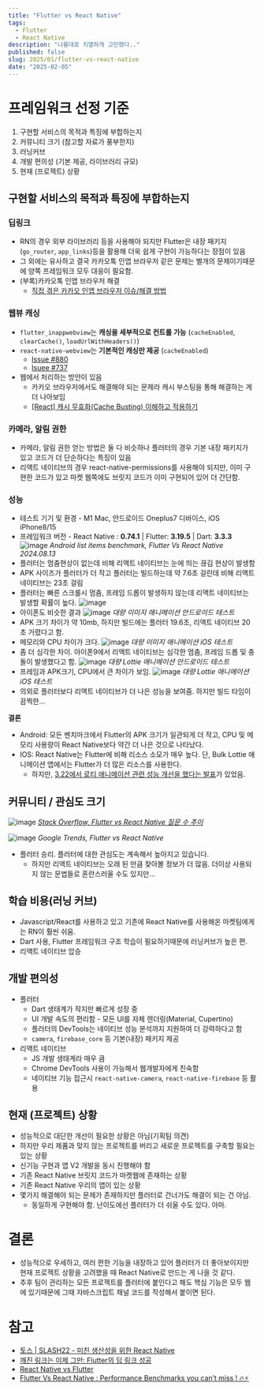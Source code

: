 ```yaml
---
title: "Flutter vs React Native"
tags:
  - Flutter
  - React Native
description: "나름대로 치열하게 고민했다.."
published: false
slug: 2025/01/flutter-vs-react-native
date: "2025-02-05"
---
```


# 프레임워크 선정 기준

1. 구현할 서비스의 목적과 특징에 부합하는지
2. 커뮤니티 크기 (참고할 자료가 풍부한지)
3. 러닝커브
4. 개발 편의성 (기본 제공, 라이브러리 규모)
5. 현재 (프로젝트) 상황

## 구현할 서비스의 목적과 특징에 부합하는지

### 딥링크

- RN의 경우 외부 라이브러리 등을 사용해야 되지만 Flutter은 내장 패키지(`go_router`, `app_links`)등을 활용해 더욱 쉽게 구현이 가능하다는 장점이 있음
- 그 외에는 유사하고 결국 카카오톡 인앱 브라우저 같은 문제는 별개의 문제이기때문에 양쪽 프레임워크 모두 대응이 필요함.
- (부록)카카오톡 인앱 브라우저 해결
    - [직접 겪은 카카오 인앱 브라우저 이슈/해결 방법](https://guiyomi.tistory.com/159)

### 웹뷰 캐싱

- `flutter_inappwebview`는 **캐싱을 세부적으로 컨트롤 가능** (`cacheEnabled`, `clearCache()`, `loadUrlWithHeaders()`)
- `react-native-webview`는 **기본적인 캐싱만 제공** (`cacheEnabled`)
    - [Issue #880](https://github.com/react-native-webview/react-native-webview/issues/880)
    - [Isuee #737](https://github.com/react-native-webview/react-native-webview/issues/737)
- 웹에서 처리하는 방안이 있음
    - 카카오 브라우저에서도 해결해야 되는 문제라 캐시 부스팅을 통해 해결하는 게 더 나아보임
    - [[React] 캐시 무효화(Cache Busting) 이해하고 적용하기](https://adjh54.tistory.com/70)

### 카메라, 알림 권한

- 카메라, 알림 권한 얻는 방법은 둘 다 비슷하나 플러터의 경우 기본 내장 패키지가 있고 코드가 더 단순하다는 특징이 있음
- 리액트 네이티브의 경우 react-native-permissions를 사용해야 되지만, 이미 구현한 코드가 있고 마켓 웹쪽에도 브릿지 코드가 이미 구현되어 있어 더 간단함.

### 성능

- 테스트 기기 및 환경 - M1 Mac, 안드로이드 Oneplus7 디바이스, iOS iPhone8/15
- 프레임워크 버전 - React Native : **0.74.1** | Flutter: **3.19.5** | Dart: **3.3.3**
![image](https://github.com/user-attachments/assets/0ccbc453-090c-4b81-b0f3-a588f567fc41)
*Android list items benchmark, Flutter Vs React Native 2024.08.13*
- 플러터는 멈춤현상이 없는데 비해 리액트 네이티브는 눈에 띄는 끊김 현상이 발생함
- APK 사이즈가 플러터가 더 작고 플러터는 빌드하는데 약 7.6초 걸린데 비해 리액트 네이티브는 23초 걸림
- 플러터는 빠른 스크롤시 멈춤, 프레임 드롭이 발생하지 않는데 리액트 네이티브는 발생할 확률이 높다.
![image](https://github.com/user-attachments/assets/f799c999-8981-4148-b54e-8131529a763c)
- 아이폰도 비슷한 결과
![image](https://github.com/user-attachments/assets/c50e9488-8e02-4d0f-b236-01aaf04457e1)
*대량 이미지 애니메이션 안드로이드 테스트*
- APK 크기 차이가 약 10mb, 하지만 빌드에는 플러터 19.6초, 리액트 네이티브 20초 거렸다고 함.
- 메모리와 CPU 차이가 크다.
![image](https://github.com/user-attachments/assets/995a4ac5-f2f9-45ff-84bf-ba4f6b689e39)
*대량 이미지 애니메이션 iOS 테스트*
- 좀 더 심각한 차이. 아이폰9에서 리액트 네이티브는 심각한 멈춤, 프레임 드롭 및 충돌이 발생했다고 함.
![image](https://github.com/user-attachments/assets/4c4b0491-1321-40f5-82b9-b34f60d5d9a4)
*대량 Lottie 애니메이션 안드로이드 테스트*
- 프레임과 APK크기, CPU에서 큰 차이가 보임.
![image](https://github.com/user-attachments/assets/251929a0-4ba4-4590-b6d7-828814e4cbaa)
*대량 Lottie 애니메이션 iOS 테스트*
- 의외로 플러터보다 리액트 네이티브가 더 나은 성능을 보여줌. 하지만 빌드 타임이 끔찍한…

**결론**

- Android: 모든 벤치마크에서 Flutter의 APK 크기가 일관되게 더 작고, CPU 및 메모리 사용량이 React Native보다 약간 더 나은 것으로 나타났다.
- IOS: React Native는 Flutter에 비해 리소스 소모가 매우 높다. 단, Bulk Lottie 애니메이션 앱에서는 Flutter가 더 많은 리소스를 사용한다.
    - 하지만, [3.22에서 로티 애니메이션 관련 성능 개선을 했다는 발표](https://medium.com/flutter/whats-new-in-flutter-3-22-fbde6c164fe3)가 있었음.

## 커뮤니티 / 관심도 크기

![image](https://github.com/user-attachments/assets/0abc7b01-332b-4921-87b9-b59fc4a0a036)
*[Stack Overflow, Flutter vs React Native 질문 수 추이](https://trends.stackoverflow.co/?tags=react-native,flutter)*

![image](https://github.com/user-attachments/assets/4b5fa458-7d47-4d1c-8f98-fc19cff75f77)
*Google Trends, Flutter vs React Native*
- 플러터 승리. 플러터에 대한 관심도는 계속해서 높아지고 있습니다.
    - 하지만 리액트 네이티브는 오래 된 만큼 찾아볼 정보가 더 많음. 더이상 사용되지 않는 문법들로 혼란스러울 수도 있지만…

## 학습 비용(러닝 커브)

- Javascript/React를 사용하고 있고 기존에 React Native를 사용해온 마켓팀에게는 RN이 훨씬 쉬움.
- Dart 사용, Flutter 프레임워크 구조 학습이 필요하기때문에 러닝커브가 높은 편.
- 리액트 네이티브 압승

## 개발 편의성

- 플러터
    - Dart 생태계가 작지만 빠르게 성장 중
    - UI 개발 속도의 편리함 - 모든 UI를 자체 렌더링(Material, Cupertino)
    - 플러터의 DevTools는 네이티브 성능 분석까지 지원하여 더 강력하다고 함
    - `camera`, `firebase_core` 등 기본(내장) 패키지 제공
- 리액트 네이티브
    - JS 개발 생태계라 매우 큼
    - Chrome DevTools 사용이 가능해서 웹개발자에게 친숙함
    - 네이티브 기능 접근시 `react-native-camera`, `react-native-firebase` 등 활용

## 현재 (프로젝트) 상황

- 성능적으로 대단한 개선이 필요한 상황은 아님(기획팀 의견)
- 하지만 우리 제품과 맞지 않는 프로젝트를 버리고 새로운 프로젝트를 구축할 필요는 있는 상황
- 신기능 구현과 앱 V2 개발을 동시 진행해야 함
- 기존 React Native 브릿지 코드가 마켓웹에 존재하는 상황
- 기존 React Native 우리의 앱이 있는 상황
- 몇가지 해결해야 되는 문제가 존재하지만 플러터로 건너가도 해결이 되는 건 아님.
    - 동일하게 구현해야 함. 난이도에선 플러터가 더 쉬울 수도 있다. 아마.
 
# 결론

- 성능적으로 우세하고, 여러 편한 기능을 내장하고 있어 플러터가 더 좋아보이지만 현재 프로젝트 상황을 고려했을 때 React Native로 만드는 게 나을 것 같다.
- 추후 팀이 관리하는 모든 프로젝트를 플러터에 붙인다고 해도 핵심 기능은 모두 웹에 있기때문에 그때 자바스크립트 채널 코드를 작성해서 붙이면 된다.

# 참고

- [토스 | SLASH22 - 미친 생산성을 위한 React Native](https://youtu.be/b_6CjuvVg8o?feature=shared)
- [깨진 링크는 이제 그만: Flutter의 딥 링크 성공](https://io.google/2024/explore/91d19c5a-ebb9-43e9-bf31-0366af7d2ba5/intl/ko/)
- [React Native vs Flutter](https://velog.io/@minwoo129/React-Native-vs-Flutter)
- [Flutter Vs React Native : Performance Benchmarks you can’t miss ! 🔥⚡️](https://nateshmbhat.medium.com/flutter-vs-react-native-performance-benchmarks-you-cant-miss-%EF%B8%8F-2e31905df9b4)

